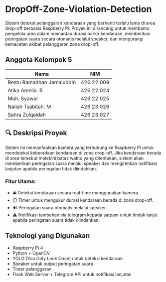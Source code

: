 # DropOff-Zone-Violation-Detection

Sistem deteksi pelanggaran kendaraan yang berhenti terlalu lama di area drop-off berbasis Raspberry Pi. Proyek ini dirancang untuk membantu pengelola area dalam memantau durasi parkir kendaraan, memberikan peringatan suara secara otomatis melalui speaker, dan mengurangi kemacetan akibat pelanggaran zona drop-off.


## Anggota Kelompok 5

| Nama                     | NIM         |
|--------------------------|-------------|
| Restu Ramadhan Jamaluddin | 426 22 009  |
| Atika Amelia. B           | 426 22 024  |
| Muh. Syawal               | 426 22 025  |
| Nailah Tsabitah. M        | 426 23 026  |
| Sahra Zulqaidah           | 426 23 027  |


## 🔍 Deskripsi Proyek

Sistem ini memanfaatkan kamera yang terhubung ke Raspberry Pi untuk mendeteksi keberadaan kendaraan di zona drop-off. Jika kendaraan berada di area tersebut melebihi batas waktu yang ditentukan, sistem akan memberikan peringatan suara melalui speaker dan mengirimkan notifikasi lanjutan apabila peringatan tidak diindahkan.

### Fitur Utama:

- 🚘 Deteksi kendaraan secara real-time menggunakan kamera.
- ⏱️ Timer untuk mengukur durasi kendaraan berada di zona drop-off.
- 🔊 Peringatan suara otomatis melalui speaker.
- ⚠️ Notifikasi tambahan via telegram kepada satpam untuk tindak lanjut apabila peringatan suara tidak diindahkan.

## Teknologi yang Digunakan

- Raspberry Pi 4
- Python + OpenCV
- YOLO (You Only Look Once) untuk deteksi kendaraan
- Speaker untuk output peringatan suara
- Timer pelanggaran
- Flask Web Server + Telegram API untuk notifikasi lanjutan


